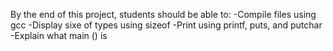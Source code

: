 By the end of this project, students should be able to:
-Compile files using gcc
-Display sixe of types using sizeof
-Print using printf, puts, and putchar
-Explain what main () is